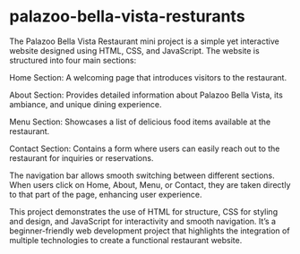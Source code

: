 # palazoo-bella-vista-resturants

The Palazoo Bella Vista Restaurant mini project is a simple yet interactive website designed using HTML, CSS, and JavaScript. The website is structured into four main sections:

Home Section: A welcoming page that introduces visitors to the restaurant.

About Section: Provides detailed information about Palazoo Bella Vista, its ambiance, and unique dining experience.

Menu Section: Showcases a list of delicious food items available at the restaurant.

Contact Section: Contains a form where users can easily reach out to the restaurant for inquiries or reservations.

The navigation bar allows smooth switching between different sections. When users click on Home, About, Menu, or Contact, they are taken directly to that part of the page, enhancing user experience.

This project demonstrates the use of HTML for structure, CSS for styling and design, and JavaScript for interactivity and smooth navigation. It’s a beginner-friendly web development project that highlights the integration of multiple technologies to create a functional restaurant website.
